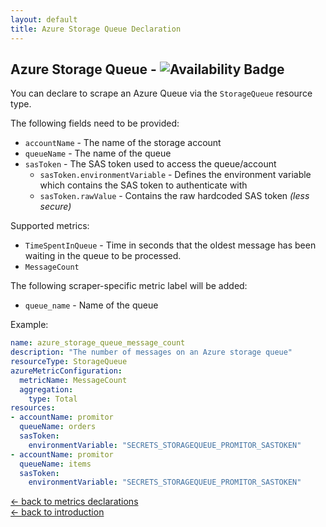 ```yaml
---
layout: default
title: Azure Storage Queue Declaration
---
```


## Azure Storage Queue - ![Availability Badge](https://img.shields.io/badge/Available%20Starting-v1.0-green.svg)

You can declare to scrape an Azure Queue via the `StorageQueue` resource type.

The following fields need to be provided:

- `accountName` - The name of the storage account
- `queueName` - The name of the queue
- `sasToken` - The SAS token used to access the queue/account
  - `sasToken.environmentVariable` - Defines the environment variable which contains
    the SAS token to authenticate with
  - `sasToken.rawValue` - Contains the raw hardcoded SAS token _(less secure)_

Supported metrics:

- `TimeSpentInQueue` - Time in seconds that the oldest message has been waiting
  in the queue to be processed.
- `MessageCount`

The following scraper-specific metric label will be added:

- `queue_name` - Name of the queue

Example:

```yaml
name: azure_storage_queue_message_count
description: "The number of messages on an Azure storage queue"
resourceType: StorageQueue
azureMetricConfiguration:
  metricName: MessageCount
  aggregation:
    type: Total
resources:
- accountName: promitor
  queueName: orders
  sasToken:
    environmentVariable: "SECRETS_STORAGEQUEUE_PROMITOR_SASTOKEN"
- accountName: promitor
  queueName: items
  sasToken:
    environmentVariable: "SECRETS_STORAGEQUEUE_PROMITOR_SASTOKEN"
```

<!-- markdownlint-disable MD033 -->
[&larr; back to metrics declarations](/configuration/v1.x/metrics)<br />
[&larr; back to introduction](/)
<!-- markdownlint-enable -->
